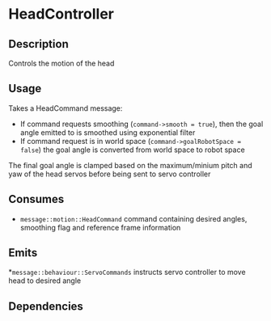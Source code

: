 HeadController
=============

## Description

Controls the motion of the head

## Usage

Takes a HeadCommand message:

- If command requests smoothing (`command->smooth = true`), then the goal angle emitted to is smoothed using exponential filter
- If command request is in world space (`command->goalRobotSpace = false`) the goal angle is converted from world space to robot space

The final goal angle is clamped based on the maximum/minium pitch and yaw of the head servos before being sent to servo controller

## Consumes

* `message::motion::HeadCommand` command containing desired angles, smoothing flag and reference frame information

## Emits

*`message::behaviour::ServoCommands` instructs servo controller to move head to desired angle

## Dependencies
